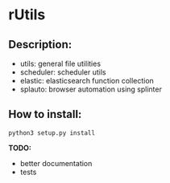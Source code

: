 # rUtils

## Description:
- utils: general file utilities 
- scheduler: scheduler utils
- elastic: elasticsearch function collection
- splauto: browser automation using splinter

## How to install:
``` python3 setup.py install ```

**TODO:** 
- better documentation
- tests
